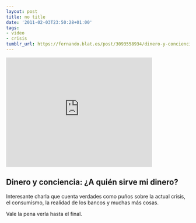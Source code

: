 ```yaml
---
layout: post
title: no title
date: '2011-02-03T23:50:28+01:00'
tags:
- video
- crisis
tumblr_url: https://fernando.blat.es/post/3093558934/dinero-y-conciencia-a-qui%C3%A9n-sirve-mi-dinero
---
```

<iframe width="400" height="300" id="youtube_iframe" src="https://www.youtube.com/embed/UK3hC1xxHQM?feature=oembed&amp;enablejsapi=1&amp;origin=https://safe.txmblr.com&amp;wmode=opaque" frameborder="0" allow="accelerometer; autoplay; encrypted-media; gyroscope; picture-in-picture" allowfullscreen></iframe>  

## Dinero y conciencia: ¿A quién sirve mi dinero?

Interesante charla que cuenta verdades como puños sobre la actual crisis, el consumismo, la realidad de los bancos y muchas más cosas.

Vale la pena verla hasta el final.
